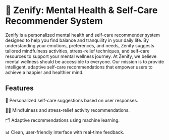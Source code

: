# 🧘 Zenify: Mental Health & Self-Care Recommender System

Zenify is a personalized mental health and self-care recommender system designed to help you find balance and tranquility in your daily life. By understanding your emotions, preferences, and needs, Zenify suggests tailored mindfulness activities, stress-relief techniques, and self-care resources to support your mental wellness journey.
At Zenify, we believe mental wellness should be accessible to everyone. Our mission is to provide intelligent, adaptive self-care recommendations that empower users to achieve a happier and healthier mind.

## Features

🌱 Personalized self-care suggestions based on user responses.

🧘‍♀️ Mindfulness and stress-relief activity recommendations.

🗂️ Adaptive recommendations using machine learning.

📊 Clean, user-friendly interface with real-time feedback.



